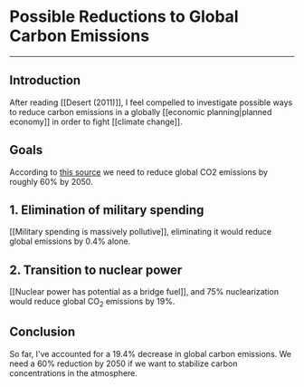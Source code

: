 # Possible Reductions to Global Carbon Emissions
---
## Introduction
After reading [[Desert (2011)]], I feel compelled to investigate possible ways to reduce carbon emissions in a globally [[economic planning|planned economy]] in order to fight [[climate change]].

## Goals
According to [this source](https://climatecommunication.org/wp-content/uploads/2011/08/presidentialaction.pdf) we need to reduce global CO2 emissions by roughly 60% by 2050. 

## 1. Elimination of military spending
[[Military spending is massively pollutive]], eliminating it would reduce global emissions by 0.4% alone. 

## 2. Transition to nuclear power
[[Nuclear power has potential as a bridge fuel]], and 75% nuclearization would reduce global $\text{CO}_2$ emissions by 19%. 

## Conclusion
So far, I've accounted for a 19.4% decrease in global carbon emissions. We need a 60% reduction by 2050 if we want to stabilize carbon concentrations in the atmosphere. 